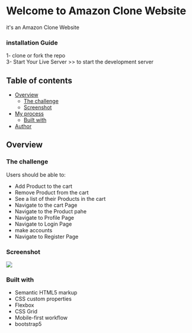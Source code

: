 # Welcome to Amazon Clone Website

it's an Amazon Clone Website

### installation Guide

1- clone or fork the repo<br/>
3- Start Your Live Server >> to start the development server

## Table of contents

- [Overview](#overview)
  - [The challenge](#the-challenge)
  - [Screenshot](https://i.ibb.co/Q64yT4C/Amazon-Clone-Home.png)
- [My process](#my-process)
  - [Built with](#HTML,#CSS,#Javascript)
- [Author](#abdallahifox)

## Overview

### The challenge

Users should be able to:

- Add Product to the cart
- Remove Product from the cart
- See a list of their Products in the cart
- Navigate to the cart Page
- Navigate to the Product pahe
- Navigate to Profile Page
- Navigate to Login Page
- make accounts
- Navigate to Register Page

### Screenshot

![](https://i.ibb.co/Q64yT4C/Amazon-Clone-Home.png)

### Built with

- Semantic HTML5 markup
- CSS custom properties
- Flexbox
- CSS Grid
- Mobile-first workflow
- bootstrap5

